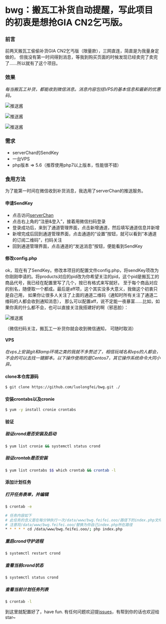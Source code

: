 # bwg：搬瓦工补货自动提醒，写此项目的初衷是想抢GIA CN2乞丐版。
### 前言
前两天搬瓦工偷偷补货GIA CN2乞丐版（限量款），三网直连，简直是为我量身定做的，
但我没有第一时间得到消息，等我到购买页面的时候发现已经卖完了卖完了……所以就有了这个项目。

### 效果
*每当搬瓦工补货，都能收到微信消息。消息内容包括VPS的基本信息和最新的优惠码。*

![推送酱](http://wx2.sinaimg.cn/mw690/0060lm7Tly1fvu29ic26tj30v91jltd4.jpg)

![推送酱](http://wx2.sinaimg.cn/mw690/0060lm7Tly1fvu2aifxi9j30v91jldju.jpg)

![推送酱](http://wx3.sinaimg.cn/mw690/0060lm7Tly1fvu2b56v5nj30v91jl4n5.jpg)

### 需求
- serverChan的SendKey
- 一台VPS
- php版本 => 5.6（推荐使用php7以上版本，性能很不错）

### 食用方法
为了能第一时间在微信收到补货消息，我选用了serverChan的推送服务。
#### 申请SendKey
- 点击访问[serverChan](http://pushbear.ftqq.com/admin/#/)
- 点击右上角的“注册&登入”，接着用微信扫码登录
- 登录成功后，来到了通道管理界面，点击新增通道，然后填写通道信息并新增
- 新增完成后回到通道管理界面，点击通道的“设置”按钮，就可以看到“本通道的订阅二维码”，扫码关注
- 回到通道管理界面，点击通道的“发送消息”按钮，便能看到SendKey

#### 修改config.php
ok，现在有了SendKey。修改本项目的配置文件config.php，将sendKey项改为你刚刚申请的。将products对应的pid改为你希望关注的pid，这个pid是搬瓦工的商品代号，我已经在配置里写了几个，按已有格式来写就好。
至于每个商品对应的别名，随便取一个都成。最后是aff项，这个其实没多大意义，我做这个初衷只是自己用，
如果你让很多人关注了上面的通道二维码（通知时所有关注了通道二维码的人都会收到通知消息），
那么可以配置aff，说不定能一夜暴富……比如，如果你真的什么都不会，也可以直接关注我搭建好的啊（邪恶脸）：

![推送酱](http://wx4.sinaimg.cn/mw690/0060lm7Tly1fvu03crbbij303w03zjta.jpg)

（微信扫码关注，搬瓦工一补货你就会收到微信通知，
可随时取消）

#### VPS
*在vps上安装git和lamp环境之类的我就不多赘述了，相信玩域名和vps的人都会，不会的可以去找一键脚本。以下操作使用的是Centos7，其它操作系统命令大同小异。*
#### clone本仓库源码
```bash
$ git clone https://github.com/luolongfei/bwg.git ./
```
#### 安装crontabs以及cronie
```bash
$ yum -y install cronie crontabs
```
#### 验证
##### 验证crond是否安装及启动
```bash
$ yum list cronie && systemctl status crond
```
##### 验证crontab是否安装
```bash
$ yum list crontabs $$ which crontab && crontab -l
```
#### 添加计划任务
##### 打开任务表单，并编辑
```bash
$ crontab -e

# 任务内容如下
# 此任务的含义是在每分钟执行一次/data/www/bwg.feifei.ooo/路径下的index.php文件
# 注意将/data/www/bwg.feifei.ooo/替换为你自己index.php所在路径
* * * * * cd /data/www/bwg.feifei.ooo/; php index.php
```
##### 重启crond守护进程
```bash
$ systemctl restart crond
```
##### 查看当前crond状态
```bash
$ systemctl status crond
```
##### 查看当前计划任务列表
```bash
$ crontab -l
```
到这里就配置好了，have fun.
有任何问题欢迎提[issues](https://github.com/luolongfei/bwg/issues)，有帮到你的话也欢迎给star~